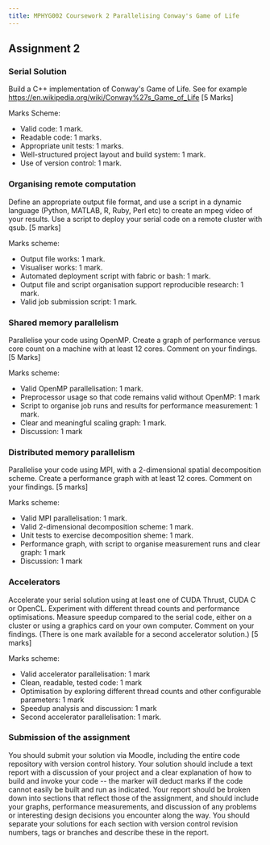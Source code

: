 ```yaml
---
title: MPHYG002 Coursework 2 Parallelising Conway's Game of Life
---
```


## Assignment 2

### Serial Solution

Build a C++ implementation of Conway's Game of Life. See for example https://en.wikipedia.org/wiki/Conway%27s_Game_of_Life [5 Marks]

Marks Scheme:

* Valid code: 1 mark.
* Readable code: 1 marks.
* Appropriate unit tests: 1 marks.
* Well-structured project layout and build system: 1 mark.
* Use of version control: 1 mark.

### Organising remote computation

Define an appropriate output file format, and use a script in a dynamic language (Python, MATLAB, R, Ruby, Perl etc)
to create an mpeg video of your results. Use a script to deploy your serial code on a remote cluster with qsub. [5 marks]

Marks scheme:

* Output file works: 1 mark.
* Visualiser works: 1 mark.
* Automated deployment script with fabric or bash: 1 mark.
* Output file and script organisation support reproducible research: 1 mark.
* Valid job submission script: 1 mark.

### Shared memory parallelism

Parallelise your code using OpenMP.  Create a graph of performance versus core count on a machine with at least
12 cores. Comment on your findings. [5 Marks]

Marks scheme:

* Valid OpenMP parallelisation: 1 mark.
* Preprocessor usage so that code remains valid without OpenMP: 1 mark
* Script to organise job runs and results for performance measurement: 1 mark.
* Clear and meaningful scaling graph: 1 mark.
* Discussion: 1 mark

### Distributed memory parallelism

Parallelise your code using MPI, with a 2-dimensional spatial decomposition scheme. Create a performance
graph with at least 12 cores. Comment on your findings. [5 marks]

Marks scheme:

* Valid MPI parallelisation: 1 mark.
* Valid 2-dimensional decomposition scheme: 1 mark.
* Unit tests to exercise decomposition sheme: 1 mark.
* Performance graph, with script to organise measurement runs and clear graph: 1 mark
* Discussion: 1 mark

### Accelerators

Accelerate your serial solution using at least one of CUDA Thrust, CUDA C or OpenCL. Experiment with different thread counts and
performance optimisations. Measure speedup
compared to the serial code, either on a cluster or using a graphics card on your own computer. Comment on your findings.
(There is one mark available for a second accelerator solution.) [5 marks]

Marks scheme:

* Valid accelerator parallelisation: 1 mark
* Clean, readable, tested code: 1 mark
* Optimisation by exploring different thread counts and other configurable parameters: 1 mark
* Speedup analysis and discussion: 1 mark
* Second accelerator parallelisation: 1 mark.

### Submission of the assignment

You should submit your solution via Moodle, including the entire code repository with version control history. Your
solution should include a text report with a discussion of your project and a clear explanation of how to build and
invoke your code -- the marker will deduct marks if the code cannot easily be built and run as indicated. Your
report should be broken down into sections that reflect those of the assignment, and should include your graphs,
performance measurements, and discussion of any problems or interesting design decisions you encounter along the way. You
should separate your solutions for each section with version control revision numbers, tags or branches and describe
these in the report.
